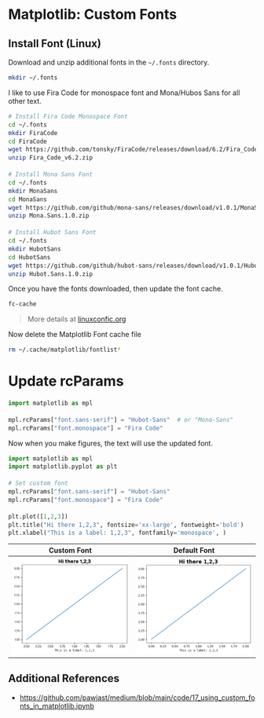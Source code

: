 # Matplotlib: Custom Fonts

## Install Font (Linux)

Download and unzip additional fonts in the `~/.fonts` directory.

```bash
mkdir ~/.fonts
```

I like to use Fira Code for monospace font and Mona/Hubos Sans for all other text.

```bash
# Install Fira Code Monospace Font
cd ~/.fonts
mkdir FiraCode
cd FiraCode
wget https://github.com/tonsky/FiraCode/releases/download/6.2/Fira_Code_v6.2.zip
unzip Fira_Code_v6.2.zip

# Install Mona Sans Font
cd ~/.fonts
mkdir MonaSans
cd MonaSans
wget https://github.com/github/mona-sans/releases/download/v1.0.1/MonaSans.zip
unzip Mona.Sans.1.0.zip

# Install Hubot Sans Font
cd ~/.fonts
mkdir HubotSans
cd HubotSans
wget https://github.com/github/hubot-sans/releases/download/v1.0.1/Hubot-Sans.zip
unzip Hubot.Sans.1.0.zip
```

Once you have the fonts downloaded, then update the font cache.

```bash
fc-cache
```

> More details at [linuxconfic.org](https://linuxconfig.org/how-to-install-and-manage-fonts-on-linux)

Now delete the Matplotlib Font cache file

```bash
rm ~/.cache/matplotlib/fontlist*
```

# Update rcParams

```python
import matplotlib as mpl

mpl.rcParams["font.sans-serif"] = "Hubot-Sans"  # or "Mona-Sans"
mpl.rcParams["font.monospace"] = "Fira Code"

```

Now when you make figures, the text will use the updated font.

```python
import matplotlib as mpl
import matplotlib.pyplot as plt

# Set custom font
mpl.rcParams["font.sans-serif"] = "Hubot-Sans"
mpl.rcParams["font.monospace"] = "Fira Code"

plt.plot([1,2,3])
plt.title("Hi there 1,2,3", fontsize='xx-large', fontweight='bold')
plt.xlabel("This is a label: 1,2,3", fontfamily='monospace', )
```

| Custom Font | Default Font|
|--|--|
|![Alt text](assets/custom_fonts.png)|![Alt text](assets/default_fonts.png)|


## Additional References

- <https://github.com/pawjast/medium/blob/main/code/17_using_custom_fonts_in_matplotlib.ipynb>
